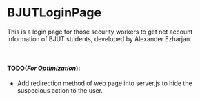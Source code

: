 # BJUTLoginPage
This is a login page for those security workers to get net account information of BJUT students, developed by Alexander Ezharjan.  

<br>

#### TODO(_For Optimization_): 
* Add redirection method of web page into server.js to hide the suspecious action to the user.
